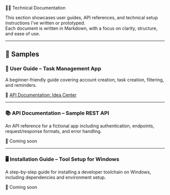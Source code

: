  🧑‍💻 Technical Documentation

This section showcases user guides, API references, and technical setup instructions I’ve written or prototyped.  
Each document is written in Markdown, with a focus on clarity, structure, and ease of use.

---

## 📘 Samples

### 🧭 User Guide – Task Management App

A beginner-friendly guide covering account creation, task creation, filtering, and reminders.

📎 [API Documentation: Idea Center](./technical-docs/Sample-API-Doc.md)


---

### 📚 API Documentation – Sample REST API

An API reference for a fictional app including authentication, endpoints, request/response formats, and error handling.

📎 Coming soon

---

### 🖥 Installation Guide – Tool Setup for Windows

A step-by-step guide for installing a developer toolchain on Windows, including dependencies and environment setup.

📎 Coming soon
